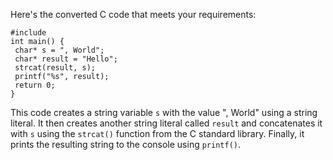 Here's the converted C code that meets your requirements:
```
#include 
int main() {
 char* s = ", World";
 char* result = "Hello";
 strcat(result, s);
 printf("%s", result);
 return 0;
}
```
This code creates a string variable `s` with the value ", World" using a string literal. It then creates another string literal called `result` and concatenates it with `s` using the `strcat()` function from the C standard library. Finally, it prints the resulting string to the console using `printf()`.

